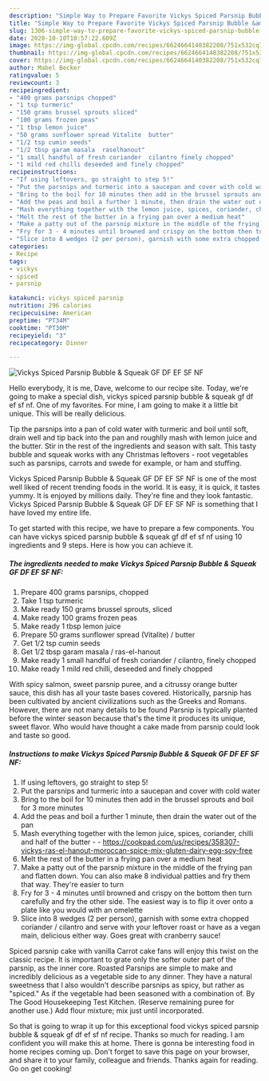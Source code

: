 ```yaml
---
description: "Simple Way to Prepare Favorite Vickys Spiced Parsnip Bubble &amp;amp; Squeak GF DF EF SF NF"
title: "Simple Way to Prepare Favorite Vickys Spiced Parsnip Bubble &amp;amp; Squeak GF DF EF SF NF"
slug: 1306-simple-way-to-prepare-favorite-vickys-spiced-parsnip-bubble-and-amp-squeak-gf-df-ef-sf-nf
date: 2020-10-10T10:57:22.609Z
image: https://img-global.cpcdn.com/recipes/6624664140382208/751x532cq70/vickys-spiced-parsnip-bubble-squeak-gf-df-ef-sf-nf-recipe-main-photo.jpg
thumbnail: https://img-global.cpcdn.com/recipes/6624664140382208/751x532cq70/vickys-spiced-parsnip-bubble-squeak-gf-df-ef-sf-nf-recipe-main-photo.jpg
cover: https://img-global.cpcdn.com/recipes/6624664140382208/751x532cq70/vickys-spiced-parsnip-bubble-squeak-gf-df-ef-sf-nf-recipe-main-photo.jpg
author: Mabel Becker
ratingvalue: 5
reviewcount: 3
recipeingredient:
- "400 grams parsnips chopped"
- "1 tsp turmeric"
- "150 grams brussel sprouts sliced"
- "100 grams frozen peas"
- "1 tbsp lemon juice"
- "50 grams sunflower spread Vitalite  butter"
- "1/2 tsp cumin seeds"
- "1/2 tbsp garam masala  raselhanout"
- "1 small handful of fresh coriander  cilantro finely chopped"
- "1 mild red chilli deseeded and finely chopped"
recipeinstructions:
- "If using leftovers, go straight to step 5!"
- "Put the parsnips and turmeric into a saucepan and cover with cold water"
- "Bring to the boil for 10 minutes then add in the brussel sprouts and boil for 3 more minutes"
- "Add the peas and boil a further 1 minute, then drain the water out of the pan"
- "Mash everything together with the lemon juice, spices, coriander, chilli and half of the butter  https://cookpad.com/us/recipes/358307-vickys-ras-el-hanout-moroccan-spice-mix-gluten-dairy-egg-soy-free"
- "Melt the rest of the butter in a frying pan over a medium heat"
- "Make a patty out of the parsnip mixture in the middle of the frying pan and flatten down. You can also make 8 individual patties and fry them that way. They&#39;re easier to turn"
- "Fry for 3 - 4 minutes until browned and crispy on the bottom then turn carefully and fry the other side. The easiest way is to flip it over onto a plate like you would with an omelette"
- "Slice into 8 wedges (2 per person), garnish with some extra chopped coriander / cilantro and serve with your leftover roast or have as a vegan main, delicious either way. Goes great with cranberry sauce!"
categories:
- Recipe
tags:
- vickys
- spiced
- parsnip

katakunci: vickys spiced parsnip 
nutrition: 296 calories
recipecuisine: American
preptime: "PT34M"
cooktime: "PT30M"
recipeyield: "3"
recipecategory: Dinner

---
```



![Vickys Spiced Parsnip Bubble &amp; Squeak GF DF EF SF NF](https://img-global.cpcdn.com/recipes/6624664140382208/751x532cq70/vickys-spiced-parsnip-bubble-squeak-gf-df-ef-sf-nf-recipe-main-photo.jpg)

Hello everybody, it is me, Dave, welcome to our recipe site. Today, we're going to make a special dish, vickys spiced parsnip bubble &amp; squeak gf df ef sf nf. One of my favorites. For mine, I am going to make it a little bit unique. This will be really delicious.

Tip the parsnips into a pan of cold water with turmeric and boil until soft, drain well and tip back into the pan and roughlly mash with lemon juice and the butter. Stir in the rest of the ingredients and season with salt. This tasty bubble and squeak works with any Christmas leftovers - root vegetables such as parsnips, carrots and swede for example, or ham and stuffing.

Vickys Spiced Parsnip Bubble &amp; Squeak GF DF EF SF NF is one of the most well liked of recent trending foods in the world. It is easy, it is quick, it tastes yummy. It is enjoyed by millions daily. They're fine and they look fantastic. Vickys Spiced Parsnip Bubble &amp; Squeak GF DF EF SF NF is something that I have loved my entire life.


To get started with this recipe, we have to prepare a few components. You can have vickys spiced parsnip bubble &amp; squeak gf df ef sf nf using 10 ingredients and 9 steps. Here is how you can achieve it.

<!--inarticleads1-->

##### The ingredients needed to make Vickys Spiced Parsnip Bubble &amp; Squeak GF DF EF SF NF:

1. Prepare 400 grams parsnips, chopped
1. Take 1 tsp turmeric
1. Make ready 150 grams brussel sprouts, sliced
1. Make ready 100 grams frozen peas
1. Make ready 1 tbsp lemon juice
1. Prepare 50 grams sunflower spread (Vitalite) / butter
1. Get 1/2 tsp cumin seeds
1. Get 1/2 tbsp garam masala / ras-el-hanout
1. Make ready 1 small handful of fresh coriander / cilantro, finely chopped
1. Make ready 1 mild red chilli, deseeded and finely chopped


With spicy salmon, sweet parsnip puree, and a citrussy orange butter sauce, this dish has all your taste bases covered. Historically, parsnip has been cultivated by ancient civilizations such as the Greeks and Romans. However, there are not many details to be found Parsnip is typically planted before the winter season because that&#39;s the time it produces its unique, sweet flavor. Who would have thought a cake made from parsnip could look and taste so good. 

<!--inarticleads2-->

##### Instructions to make Vickys Spiced Parsnip Bubble &amp; Squeak GF DF EF SF NF:

1. If using leftovers, go straight to step 5!
1. Put the parsnips and turmeric into a saucepan and cover with cold water
1. Bring to the boil for 10 minutes then add in the brussel sprouts and boil for 3 more minutes
1. Add the peas and boil a further 1 minute, then drain the water out of the pan
1. Mash everything together with the lemon juice, spices, coriander, chilli and half of the butter -  - https://cookpad.com/us/recipes/358307-vickys-ras-el-hanout-moroccan-spice-mix-gluten-dairy-egg-soy-free
1. Melt the rest of the butter in a frying pan over a medium heat
1. Make a patty out of the parsnip mixture in the middle of the frying pan and flatten down. You can also make 8 individual patties and fry them that way. They&#39;re easier to turn
1. Fry for 3 - 4 minutes until browned and crispy on the bottom then turn carefully and fry the other side. The easiest way is to flip it over onto a plate like you would with an omelette
1. Slice into 8 wedges (2 per person), garnish with some extra chopped coriander / cilantro and serve with your leftover roast or have as a vegan main, delicious either way. Goes great with cranberry sauce!


Spiced parsnip cake with vanilla Carrot cake fans will enjoy this twist on the classic recipe. It is important to grate only the softer outer part of the parsnip, as the inner core. Roasted Parsnips are simple to make and incredibly delicious as a vegetable side to any dinner. They have a natural sweetness that I also wouldn&#39;t describe parsnips as spicy, but rather as &#34;spiced.&#34; As if the vegetable had been seasoned with a combination of. By The Good Housekeeping Test Kitchen. (Reserve remaining puree for another use.) Add flour mixture; mix just until incorporated. 

So that is going to wrap it up for this exceptional food vickys spiced parsnip bubble &amp; squeak gf df ef sf nf recipe. Thanks so much for reading. I am confident you will make this at home. There is gonna be interesting food in home recipes coming up. Don't forget to save this page on your browser, and share it to your family, colleague and friends. Thanks again for reading. Go on get cooking!
